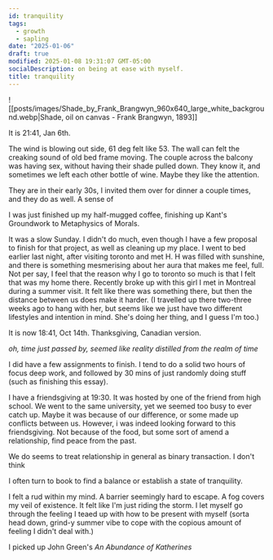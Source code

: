 ```yaml
---
id: tranquility
tags:
  - growth
  - sapling
date: "2025-01-06"
draft: true
modified: 2025-01-08 19:31:07 GMT-05:00
socialDescription: on being at ease with myself.
title: tranquility
---
```


![[posts/images/Shade_by_Frank_Brangwyn_960x640_large_white_background.webp|Shade, oil on canvas - Frank Brangwyn, 1893]]

It is 21:41, Jan 6th.

The wind is blowing out side, 61 deg felt like 53. The wall can felt the creaking sound of old bed frame moving.
The couple across the balcony was having sex, without having their shade pulled down. They know it, and sometimes we left each other bottle of wine. Maybe they like the attention.

They are in their early 30s, I invited them over for dinner a couple times, and they do as well. A sense of

I was just finished up my half-mugged coffee, finishing up Kant's Groundwork to Metaphysics of Morals.

It was a slow Sunday. I didn't do much, even though I have a few proposal to finish for that project, as well as cleaning up my place. I went to bed earlier last night, after visiting toronto and met H. H was filled with sunshine, and there is something mesmerising about her aura that makes me feel, full.
Not per say, I feel that the reason why I go to toronto so much is that I felt that was my home there. Recently broke up with this girl I met in Montreal during a summer visit. It felt like there was something there, but then the distance between us does make it harder.
(I travelled up there two-three weeks ago to hang with her, but seems like we just have two different lifestyles and intention in mind. She's doing her thing, and I guess I'm too.)

It is now 18:41, Oct 14th. Thanksgiving, Canadian version.

_oh, time just passed by, seemed like reality distilled from the realm of time_

I did have a few assignments to finish. I tend to do a solid two hours of focus deep work, and followed by 30 mins of just randomly doing stuff (such as finishing this essay).

I have a friendsgiving at 19:30. It was hosted by one of the friend from high school. We went to the same university, yet we seemed too busy to ever catch up. Maybe it was because of our difference, or some made up conflicts between us. However, i was indeed looking forward to this friendsgiving. Not because of the food, but some sort of amend a relationship, find peace from the past.

We do seems to treat relationship in general as binary transaction. I don't think

I often turn to book to find a balance or establish a state of tranquility.

I felt a rud within my mind. A barrier seemingly hard to escape. A fog covers my veil of existence. It felt like I'm just riding the storm. I let myself go through the feeling I teaed up with how to be present with myself (sorta head down, grind-y summer vibe to cope with the copious amount of feeling I didn't deal with.)

I picked up John Green's _An Abundance of Katherines_
